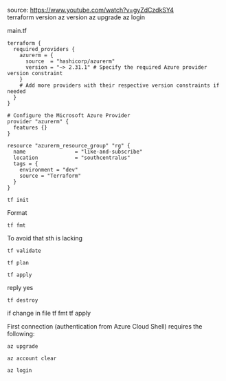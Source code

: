 source: https://www.youtube.com/watch?v=gyZdCzdkSY4  
terraform version
az version
az upgrade
az login

main.tf
```
terraform {
  required_providers {
    azurerm = {
      source  = "hashicorp/azurerm"
      version = "~> 2.31.1" # Specify the required Azure provider version constraint
    }
    # Add more providers with their respective version constraints if needed
  }
}

# Configure the Microsoft Azure Provider
provider "azurerm" {
  features {}
}

resource "azurerm_resource_group" "rg" {
  name                = "like-and-subscribe"
  location            = "southcentralus"
  tags = {
    environment = "dev"
    source = "Terraform"
  }
}
```
```
tf init
```
Format  
```
tf fmt
```
To avoid that sth is lacking
```
tf validate
```
```
tf plan
```
```
tf apply
```
reply yes
```
tf destroy
```

if change in file
tf fmt
tf apply

First connection (authentication from Azure Cloud Shell) requires the following: 
```
az upgrade
```
```
az account clear
```
```
az login
```
